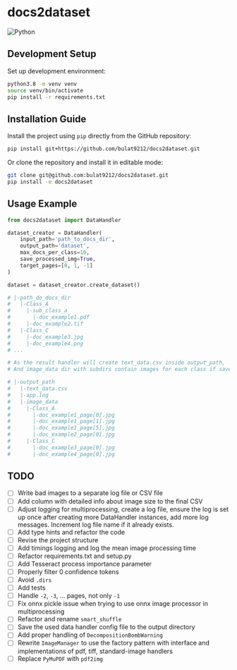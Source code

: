 
# docs2dataset

![Python](https://img.shields.io/badge/python-3.8%2B-blue)
## Development Setup

Set up development environment:

```bash
python3.8 -m venv venv
source venv/bin/activate
pip install -r requirements.txt
```

## Installation Guide

Install the project using `pip` directly from the GitHub repository:

```bash
pip install git+https://github.com/bulat9212/docs2dataset.git
```

Or clone the repository and install it in editable mode:

```bash
git clone git@github.com:bulat9212/docs2dataset.git
pip install -e docs2dataset
```

## Usage Example

```python
from docs2dataset import DataHandler

dataset_creator = DataHandler(
    input_path='path_to_docs_dir',
    output_path='dataset',
    max_docs_per_class=10,
    save_processed_img=True,
    target_pages=[0, 1, -1]
)

dataset = dataset_creator.create_dataset()

# |-path_do_docs_dir
#   |-Class_A
#     |-sub_class_a
#       |-doc_example1.pdf
#     |-doc_example2.tif
#   |-Class_C
#     |-doc_example3.jpg
#     |-doc_example4.png
# ...

# As the result handler will create text_data.csv inside output_path, 
# And image_data dir with subdirs contain images for each class if save_processed_img=True (default False).

# |-output_path
#   |-text_data.csv
#   |-app.log
#   |-image_data
#     |-Class_A
#       |-doc_example1_page[0].jpg
#       |-doc_example1_page[1].jpg
#       |-doc_example1_page[5].jpg
#       |-doc_example2_page[0].jpg
#     |-Class_C
#       |-doc_example3_page[0].jpg
#       |-doc_example4_page[0].jpg

```

## TODO

- [ ] Write bad images to a separate log file or CSV file
- [ ] Add column with detailed info about image size to the final CSV
- [ ] Adjust logging for multiprocessing, create a log file, ensure the log is set up once after creating more DataHandler instances, add more log messages. Increment log file name if it already exists.
- [ ] Add type hints and refactor the code
- [ ] Revise the project structure
- [ ] Add timings logging and log the mean image processing time
- [ ] Refactor requirements.txt and setup.py
- [ ] Add Tesseract process importance parameter
- [ ] Properly filter 0 confidence tokens
- [ ] Avoid `.dirs`
- [ ] Add tests
- [ ] Handle `-2`, `-3`, ... pages, not only `-1`
- [ ] Fix onnx pickle issue when trying to use onnx image processor in multiprocessing   
- [ ] Refactor and rename `smart_shuffle`
- [ ] Save the used data handler config file to the output directory
- [ ] Add proper handling of `DecompositionBombWarning`
- [ ] Rewrite `ImageManager` to use the factory pattern with interface and implementations of pdf, tiff, standard-image handlers
- [ ] Replace `PyMuPDF` with `pdf2img`